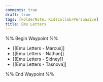 ```yaml
---
comments: true
draft: true
tags: [FolderNote, KidsCollab/Persuasive]
title: Emu Letters
---
```

%% Begin Waypoint %%

- [[Emu Letters - Marcus]]
- [[Emu Letters - Nathan]]
- [[Emu Letters - Sidney]]
- [[Emu Letters - Tasnova]]

%% End Waypoint %%
